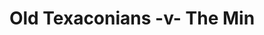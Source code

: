 ---
year: "1991"
serialNumber: "0133" 
game: "Old Texaconians"
title: "Old Texaconians -v- The Min"
gameLocation: "Quintin Hogg Memorial Ground"
gameDate: "1991"
result: ""
resultType: ""
type: "game"
---